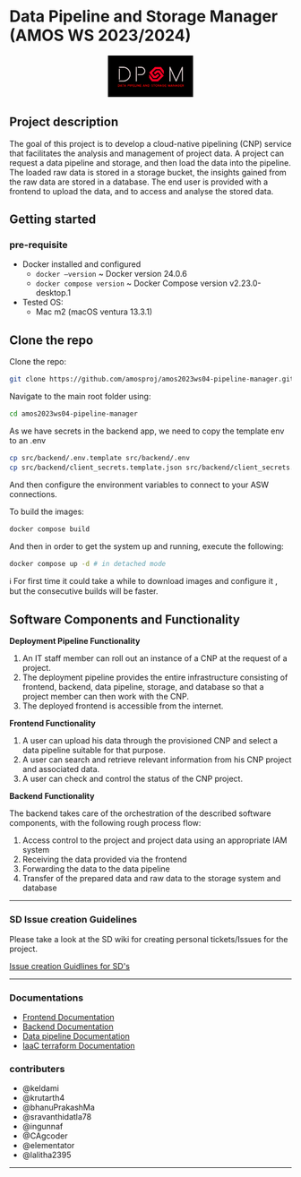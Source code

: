# Data Pipeline and Storage Manager (AMOS WS 2023/2024)
<p align="center">
<img src="Deliverables%2Fsprint-01%2FDPSM%20Team%20Logo.jpg"  width="30%" height="30%">
</p>

## Project description

The goal of this project is to develop a cloud-native pipelining (CNP) service that facilitates the analysis and management of project data. A project can request a data pipeline and storage, and then load the data into the pipeline. The loaded raw data is stored in a storage bucket, the insights gained from the raw data are stored in a database. The end user is provided with a frontend to upload the data, and to access and analyse the stored data.

## Getting started

### pre-requisite

- Docker installed and configured
    - `docker —version` ~ Docker version 24.0.6
    - `docker compose version` ~ Docker Compose version v2.23.0-desktop.1
- Tested OS:
    - Mac m2 (macOS ventura 13.3.1)

## Clone the repo

Clone the repo: 

```bash
git clone https://github.com/amosproj/amos2023ws04-pipeline-manager.git
```

Navigate to the main root folder using:

```bash
cd amos2023ws04-pipeline-manager
```

As we have secrets in the backend app, we need to copy the template env to an .env
```bash
cp src/backend/.env.template src/backend/.env
cp src/backend/client_secrets.template.json src/backend/client_secrets.json

```
And then configure the environment variables to connect to your ASW connections.

To build the images:
```bash
docker compose build
```
And then in order to get the system up and running, execute the following:

```bash
docker compose up -d # in detached mode
```

<aside>
ℹ️ For first time it could take a while to download images and configure it , but the consecutive builds will be faster.

</aside>

## Software Components and Functionality

**Deployment Pipeline Functionality**
1. An IT staff member can roll out an instance of a CNP at the request of a project.
2. The deployment pipeline provides the entire infrastructure consisting of frontend, backend, data pipeline, storage, and database so that a project member can then work with the CNP.
3. The deployed frontend is accessible from the internet.

**Frontend Functionality**
1. A user can upload his data through the provisioned CNP and select a data pipeline suitable for that purpose.
2. A user can search and retrieve relevant information from his CNP project and associated data.
3. A user can check and control the status of the CNP project.

**Backend Functionality**

The backend takes care of the orchestration of the described software components, with the following rough process flow:
1. Access control to the project and project data using an appropriate IAM system
2. Receiving the data provided via the frontend
3. Forwarding the data to the data pipeline
4. Transfer of the prepared data and raw data to the storage system and database
<hr>

### SD Issue creation Guidelines
Please take a look at the SD wiki for creating personal tickets/Issues for the project. 

[Issue creation Guidlines for SD's](Documentation/SD_Issue_Guidelines.md)

<hr>

### Documentations

- [Frontend Documentation](src/frontend/README.md)
- [Backend Documentation](src/backend/README.md)
- [Data pipeline Documentation ](src/datapipeline/README.md)
- [IaaC terraform Documentation](src/infrastructure/terraform/README.md)



### contributers

* @keldami
* @krutarth4
* @bhanuPrakashMa
* @sravanthidatla78
* @ingunnaf
* @CAgcoder
* @elementator
* @lalitha2395


<hr>
